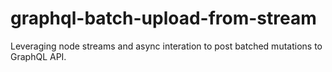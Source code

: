 # graphql-batch-upload-from-stream
Leveraging node streams and async interation to post batched mutations to GraphQL API.